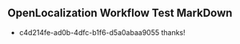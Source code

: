 ## OpenLocalization Workflow Test MarkDown
* c4d214fe-ad0b-4dfc-b1f6-d5a0abaa9055 thanks!

<!--HONumber=Jul16_HO2-->


